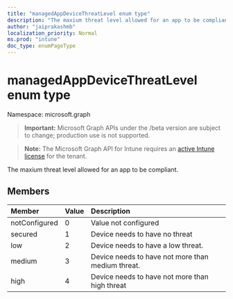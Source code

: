 ```yaml
---
title: "managedAppDeviceThreatLevel enum type"
description: "The maxium threat level allowed for an app to be compliant."
author: "jaiprakashmb"
localization_priority: Normal
ms.prod: "intune"
doc_type: enumPageType
---
```


# managedAppDeviceThreatLevel enum type

Namespace: microsoft.graph

> **Important:** Microsoft Graph APIs under the /beta version are subject to change; production use is not supported.

> **Note:** The Microsoft Graph API for Intune requires an [active Intune license](https://go.microsoft.com/fwlink/?linkid=839381) for the tenant.

The maxium threat level allowed for an app to be compliant.

## Members
|Member|Value|Description|
|:---|:---|:---|
|notConfigured|0|Value not configured|
|secured|1|Device needs to have no threat|
|low|2|Device needs to have a low threat.|
|medium|3|Device needs to have not more than medium threat.|
|high|4|Device needs to have not more than high threat|






